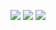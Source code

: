 ![](https://github-readme-stats.vercel.app/api?username=tridvm&theme=default&hide_border=false&include_all_commits=true&count_private=true)
![](https://github-readme-stats.vercel.app/api/top-langs/?username=tridvm&theme=default&hide_border=false&include_all_commits=true&count_private=true&layout=compact)
![](https://github-readme-streak-stats.herokuapp.com/?user=tridvm&theme=default&hide_border=false)
